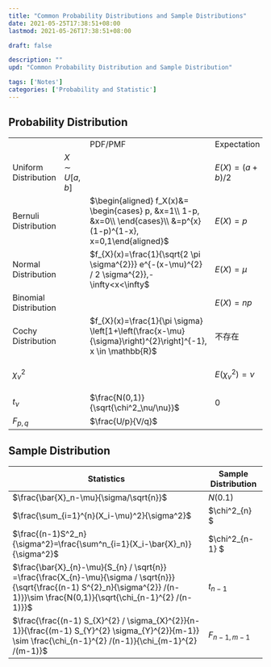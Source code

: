 ```yaml
---
title: "Common Probability Distributions and Sample Distributions"
date: 2021-05-25T17:38:51+08:00
lastmod: 2021-05-26T17:38:51+08:00

draft: false

description: ""
upd: "Common Probability Distribution and Sample Distribution"

tags: ['Notes']
categories: ['Probability and Statistic']
---
```


## Probability Distribution

|                       |                 |                                                              |                     |                        |                                           |
| --------------------- | --------------- | ------------------------------------------------------------ | ------------------- | ---------------------- | ----------------------------------------- |
|                       |                 | PDF/PMF                                                      | Expectation         | Variance               | MGF                                       |
| Uniform Distribution  | $X \sim U[a,b]$ |                                                              | $E(X)=(a+b)/2$      | $var(X)=(b-a)^2/12$    | Be                                        |
| Bernuli Distribution  |                 | $\begin{aligned}	f_X(x)&=	\begin{cases}	p, &x=1\\	1-p, &x=0\\	\end{cases}\\	&=p^{x}(1-p)^{1-x}, x=0,1\end{aligned}$ | $E(X)=p$            | $var(X)=p(1-p)$        | $M_X(t)=pe^t+1-p,t \in(-\infty,\infty)$   |
| Normal Distribution   |                 | $f_{X}(x)=\frac{1}{\sqrt{2 \pi \sigma^{2}}} e^{-(x-\mu)^{2} / 2 \sigma^{2}},-\infty<x<\infty$ | $E(X)=\mu$          | $var(X)=\sigma^2$      | $M_X(t)=e^{\mu t+ \frac{\sigma^2}{2}t^2}$ |
| Binomial Distribution |                 |                                                              | $E(X)=np$           | $Var(X)=\sqrt{npq}$    |                                           |
| Cochy Distribution    |                 | $f_{X}(x)=\frac{1}{\pi \sigma} \left[1+\left(\frac{x-\mu}{\sigma}\right)^{2}\right]^{-1}, x \in \mathbb{R}$ | 不存在              | 不存在                 | 不存在/一阶及以矩上均不存在               |
| $\chi^2_{\nu}$        |                 |                                                              | $E(\chi^2_\nu)=\nu$ | $var(\chi^2_\nu)=2\nu$ | $M_X(t)=(1-2t)^{-\frac{\nu }{2}}$         |
| $t_\nu$               |                 | $\frac{N(0,1)}{\sqrt{\chi^2_\nu/\nu}}$                       | 0                   | $\nu/(\nu-2)$          | 不存在                                    |
| $F_{p,q}$             |                 | $\frac{U/p}{V/q}$                                            |                     |                        |                                           |





## Sample Distribution

| Statistics                                                   | Sample Distribution |
| ------------------------------------------------------------ | ------------------- |
| $\frac{\bar{X}_n-\mu}{\sigma/\sqrt{n}}$                      | $N(0.1)$            |
| $\frac{\sum_{i=1}^{n}(X_i-\mu)^2}{\sigma^2}$                 | $\chi^2_{n} $       |
| $\frac{(n-1)S^2_n}{\sigma^2}=\frac{\sum^n_{i=1}(X_i-\bar{X}_n)}{\sigma^2}$ | $\chi^2_{n-1} $     |
| $\frac{\bar{X}_{n}-\mu}{S_{n} / \sqrt{n}} =\frac{\frac{X_{n}-\mu}{\sigma / \sqrt{n}}}{\sqrt{\frac{(n-1) S^{2}_n}{\sigma^{2}} /(n-1)}}\sim \frac{N(0,1)}{\sqrt{\chi_{n-1}^{2} /(n-1)}}$ | $t_{n-1}$           |
| $\frac{\frac{(n-1) S_{X}^{2} / \sigma_{X}^{2}}{n-1}}{\frac{(m-1) S_{Y}^{2} \sigma_{Y}^{2}}{m-1}} \sim \frac{\chi_{n-1}^{2} /(n-1)}{\chi_{m-1}^{2} /(m-1)}$ | $F_{n-1,m-1}$       |



